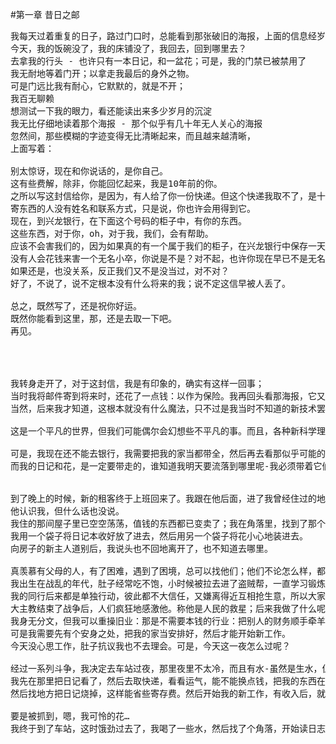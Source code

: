 
#第一章 昔日之邮


<pre>
我每天过着重复的日子，路过门口时，总能看到那张破旧的海报，上面的信息经岁月的风雨，已模不可辨。
今天，我的饭碗没了，我的床铺没了，我回去，回到哪里去？
去拿我的行头 - 也许只有一本日记，和一盆花；可是，我的门禁已被禁用了
我无耐地等着门开；以拿走我最后的身外之物。
可是门远比我有耐心，它默默的，就是不开；
我百无聊赖
想测试一下我的眼力，看还能读出来多少岁月的沉淀
我无比仔细地读着那个海报 - 那个似乎有几十年无人关心的海报
忽然间，那些模糊的字迹变得无比清晰起来，而且越来越清晰，
上面写着：

别太惊讶，现在和你说话的，是你自己。
这有些费解，除非，你能回忆起来，我是10年前的你。
之所以写这封信给你，是因为，有人给了你一份快递。但这个快递我取不了，是十年后才能到达的快递。
寄东西的人没有姓名和联系方式，只是说，你也许会用得到它。
现在，到兴龙银行，在下面这个号码的柜子中，有你的东西。
这些东西，对于你，oh，对于我，我们，会有帮助。
应该不会害我们的，因为如果真的有一个属于我们的柜子，在兴龙银行中保存一天，也需要很多钱。
没有人会花钱来害一个无名小卒，你说是不是？对不起，也许你现在早已不是无名小卒，那我恭喜你。
如果还是，也没关系，反正我们又不是没当过，对不对？
好了，不说了，说不定根本没有什么将来的我；说不定这信早被人丢了。

总之，既然写了，还是祝你好运。
既然你能看到这里，那，还是去取一下吧。
再见。




我转身走开了，对于这封信，我是有印象的，确实有这样一回事；
当时我将邮件寄到将来时，还花了一点钱：以作为保险。我再回头看那海报，它又恢复了岁月的沧桑，什么也识别不出来了。
当然，后来我才知道，这根本就没有什么魔法，只不过是我当时不知道的新技术罢了。

这是一个平凡的世界，但我们可能偶尔会幻想些不平凡的事。而且，各种新科学理念、新技术手段确实也层出不穷，让人眼花缭乱。有时，街上会出现一个上古的斗士，人们也不以为怪。可能真的快成了魔法的世界了，我巴不得呢；

可是，我现在还不能去银行，我需要把我的家当都带全，然后再去看那似乎可能的快递-那必竟是不可靠的东西。
而我的日记和花，是一定要带走的，谁知道我明天要流落到哪里呢-我必须带着它们一起。


到了晚上的时候，新的租客终于上班回来了。我跟在他后面，进了我曾经住过的地方。
他认识我，但什么话也没说。
我住的那间屋子里已空空荡荡，值钱的东西都已变卖了；我在角落里，找到了那个原来放在床底下的纸箱，里面有一些书，纸张，和我的日记；我无法都带走它们，也啥不得扔下它们；我准备找个地方，看一遍后将它们烧掉。那盆花不大，是一盆金线蕨；这种东西极难开花，但如果开花的话，传说会发出各种各样的光。我没指望它开花，只是我喜欢它的绿色。
我用一个袋子将日记本收好放了进去，然后用另一个袋子将花小心地装进去。
向房子的新主人道别后，我说头也不回地离开了，也不知道去哪里。

真羡慕有父母的人，有了困难，遇到了困境，总可以找他们；他们不论怎么样，都会给帮忙；
我出生在战乱的年代，肚子经常吃不饱，小时候被拉去进了盗贼帮，一直学习锻炼从别人那里不需要麻烦他们同意替他们看管、使用一些东西的技术。身边没有知心的朋友。
我的同行后来都是单独行动，彼此都不大信任，又嫌离得近互相抢生意，所以大家都越走越远，后来就谁也找不到谁了。
大主教结束了战争后，人们疯狂地感激他。称他是人民的救星；后来我做了什么呢？我有些想不清了，肚子里的咕咕声倒是越来越清晰了。
我身无分文，但我可以重操旧业：那是不需要本钱的行业：把别人的财务顺手牵羊。
可是我需要先有个安身之处，把我的家当安排好，然后才能开始新工作。
今天没心思工作，肚子抗议我也不去理会。可是，今天这一夜怎么过呢？

经过一系列斗争，我决定去车站过夜，那里夜里不太冷，而且有水-虽然是生水，但总比没有强。其实也有熟水，只不过我没有容器，就不去奢望了。
我先在那里把日记看了，然后去取快递，看看运气，能不能换点钱，把我的东西在车站寄存一下。
然后找地方把日记烧掉，这样能省些寄存费。然后开始我的新工作，有收入后，就可以买些吃的用的，然后再考虑提高工作成绩，然后在引起安防人员足够注意前，取走我的东西，坐车去另一个城市去工作。

要是被抓到，嗯，我可怜的花…
我终于到了车站，这时饿劲过去了，我喝了一些水，然后找了个角落，开始读日志；后来饿意又来了，还很困，就不知不觉睡着了…
</pre>